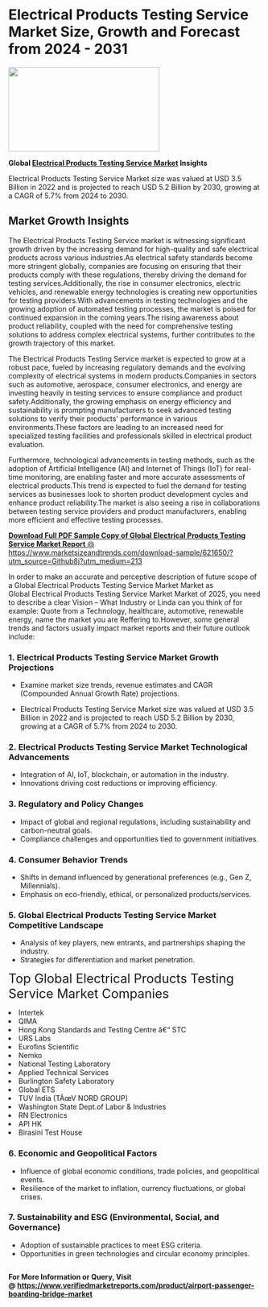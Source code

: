 <H1>Electrical Products Testing Service Market Size, Growth and Forecast from 2024 - 2031</H1><img class="aligncenter size-medium wp-image-584254" src="https://thirdeyenews.in/wp-content/uploads/2024/09/Global-Market-Research-300x168.jpeg" alt="" width="300" height="168" /><p><strong>Global&nbsp;<a href="https://www.marketsizeandtrends.com/download-sample/621650/?utm_source=Github8j?utm_medium=213">Electrical Products Testing Service Market</a> Insights</strong></p><p>Electrical Products Testing Service Market size was valued at USD 3.5 Billion in 2022 and is projected to reach USD 5.2 Billion by 2030, growing at a CAGR of 5.7% from 2024 to 2030.</p><p><h2>Market Growth Insights</h2> <p>The Electrical Products Testing Service market is witnessing significant growth driven by the increasing demand for high-quality and safe electrical products across various industries.As electrical safety standards become more stringent globally, companies are focusing on ensuring that their products comply with these regulations, thereby driving the demand for testing services.Additionally, the rise in consumer electronics, electric vehicles, and renewable energy technologies is creating new opportunities for testing providers.With advancements in testing technologies and the growing adoption of automated testing processes, the market is poised for continued expansion in the coming years.The rising awareness about product reliability, coupled with the need for comprehensive testing solutions to address complex electrical systems, further contributes to the growth trajectory of this market.</p> <p><a href="download_link_here"></a></p> <p>The Electrical Products Testing Service market is expected to grow at a robust pace, fueled by increasing regulatory demands and the evolving complexity of electrical systems in modern products.Companies in sectors such as automotive, aerospace, consumer electronics, and energy are investing heavily in testing services to ensure compliance and product safety.Additionally, the growing emphasis on energy efficiency and sustainability is prompting manufacturers to seek advanced testing solutions to verify their products' performance in various environments.These factors are leading to an increased need for specialized testing facilities and professionals skilled in electrical product evaluation.</p> <p>Furthermore, technological advancements in testing methods, such as the adoption of Artificial Intelligence (AI) and Internet of Things (IoT) for real-time monitoring, are enabling faster and more accurate assessments of electrical products.This trend is expected to fuel the demand for testing services as businesses look to shorten product development cycles and enhance product reliability.The market is also seeing a rise in collaborations between testing service providers and product manufacturers, enabling more efficient and effective testing processes.</p> <p><a href="get_more_link_here"></p><p><span class=""><strong>Download Full PDF Sample Copy of Global Electrical Products Testing Service Market Report</strong> @ <a href="https://www.marketsizeandtrends.com/download-sample/621650/?utm_source=Github8j?utm_medium=213" target="_blank">https://www.marketsizeandtrends.com/download-sample/621650/?utm_source=Github8j?utm_medium=213</a></span></p><p>In order to make an accurate and perceptive description of future scope of a Global&nbsp;Electrical Products Testing Service Market Market as Global&nbsp;Electrical Products Testing Service Market Market of 2025, you need to describe a clear Vision &ndash; What Industry or Linda can you think of for example: Quote from a Technology, healthcare, automotive, renewable energy, name the market you are Reffering to.However, some general trends and factors usually impact market reports and their future outlook include:</p><h3>1.&nbsp;<strong>Electrical Products Testing Service Market Growth Projections</strong></h3><ul><li>Examine market size trends, revenue estimates and CAGR (Compounded Annual Growth Rate) projections.</li><li><p>Electrical Products Testing Service Market size was valued at USD 3.5 Billion in 2022 and is projected to reach USD 5.2 Billion by 2030, growing at a CAGR of 5.7% from 2024 to 2030.</p></li></ul><h3>2.&nbsp;<strong>Electrical Products Testing Service Market Technological Advancements</strong></h3><ul><li>Integration of AI, IoT, blockchain, or automation in the industry.</li><li>Innovations driving cost reductions or improving efficiency.</li></ul><h3>3.&nbsp;<strong>Regulatory and Policy Changes</strong></h3><ul><li>Impact of global and regional regulations, including sustainability and carbon-neutral goals.</li><li>Compliance challenges and opportunities tied to government initiatives.</li></ul><h3>4.&nbsp;<strong>Consumer Behavior Trends</strong></h3><ul><li>Shifts in demand influenced by generational preferences (e.g., Gen Z, Millennials).</li><li>Emphasis on eco-friendly, ethical, or personalized products/services.</li></ul><h3>5.&nbsp;<strong>Global Electrical Products Testing Service Market Competitive Landscape</strong></h3><ul><li>Analysis of key players, new entrants, and partnerships shaping the industry.</li><li>Strategies for differentiation and market penetration.</li></ul><p data-pm-slice="1 1 []"><span style="color: inherit; font-family: inherit; font-size: 25px;">Top Global Electrical Products Testing Service Market Companies</span></p><div class="" data-test-id=""><p><li>Intertek</li><li> QIMA</li><li> Hong Kong Standards and Testing Centre â€“ STC</li><li> URS Labs</li><li> Eurofins Scientific</li><li> Nemko</li><li> National Testing Laboratory</li><li> Applied Technical Services</li><li> Burlington Safety Laboratory</li><li> Global ETS</li><li> TUV India (TÃœV NORD GROUP)</li><li> Washington State Dept.of Labor & Industries</li><li> RN Electronics</li><li> API HK</li><li> Birasini Test House</li></p></div><h3>6.&nbsp;<strong>Economic and Geopolitical Factors</strong></h3><ul><li>Influence of global economic conditions, trade policies, and geopolitical events.</li><li>Resilience of the market to inflation, currency fluctuations, or global crises.</li></ul><h3>7.&nbsp;<strong>Sustainability and ESG (Environmental, Social, and Governance)</strong></h3><ul><li>Adoption of sustainable practices to meet ESG criteria.</li><li>Opportunities in green technologies and circular economy principles.</li></ul><h2><strong style="font-size: 14px;">For More Information or Query, Visit @&nbsp;</strong><a style="background-color: #ffffff; font-size: 14px;" href="https://www.marketsizeandtrends.com/report/electrical-products-testing-service-market/" target="_blank">https://www.verifiedmarketreports.com/product/airport-passenger-boarding-bridge-market</a></h2>